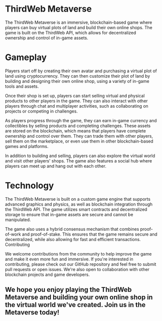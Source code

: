 # ThirdWeb Metaverse

The ThirdWeb Metaverse is an immersive, blockchain-based game where players can buy virtual plots of land and build their own online shops. The game is built on the ThirdWeb API, which allows for decentralized ownership and control of in-game assets.

# Gameplay

Players start off by creating their own avatar and purchasing a virtual plot of land using cryptocurrency. They can then customize their plot of land by building and designing their own online shop, using a variety of in-game tools and assets.

Once their shop is set up, players can start selling virtual and physical products to other players in the game. They can also interact with other players through chat and multiplayer activities, such as collaborating on projects or competing in challenges.

As players progress through the game, they can earn in-game currency and collectibles by selling products and completing challenges. These assets are stored on the blockchain, which means that players have complete ownership and control over them. They can trade them with other players, sell them on the marketplace, or even use them in other blockchain-based games and platforms.

In addition to building and selling, players can also explore the virtual world and visit other players' shops. The game also features a social hub where players can meet up and hang out with each other.

# Technology

The ThirdWeb Metaverse is built on a custom game engine that supports advanced graphics and physics, as well as blockchain integration through the ThirdWeb API. The game utilizes smart contracts and decentralized storage to ensure that in-game assets are secure and cannot be manipulated.

The game also uses a hybrid consensus mechanism that combines proof-of-work and proof-of-stake. This ensures that the game remains secure and decentralized, while also allowing for fast and efficient transactions.
Contributing

We welcome contributions from the community to help improve the game and make it even more fun and immersive. If you're interested in contributing, please check out our GitHub repository and feel free to submit pull requests or open issues. We're also open to collaboration with other blockchain projects and game developers.

## We hope you enjoy playing the ThirdWeb Metaverse and building your own online shop in the virtual world we've created. Join us in the Metaverse today!
